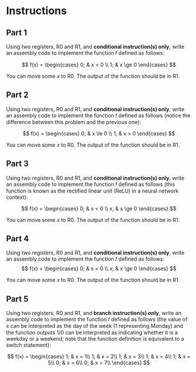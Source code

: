 # Instructions
## Part 1
Using two registers, R0 and R1, and **conditional instruction(s) only**, write an assembly code to implement the function 𝑓 defined as follows:  

$$
f(x) = 
\begin{cases}
0; & x < 0 \\
1; & x \ge 0
\end{cases}
$$

You can move some 𝑥 to R0. The output of the function should be in R1.

## Part 2
Using two registers, R0 and R1, and **conditional instruction(s) only**, write an assembly code to implement the function 𝑓 defined as follows (notice the difference between this problem and the previous one):
  
$$
f(x) = 
\begin{cases}
0; & x \le 0 \\
1; & x > 0
\end{cases}
$$
  
You can move some 𝑥 to R0. The output of the function should be in R1.
## Part 3
Using two registers, R0 and R1, and **conditional instruction(s) only**, write an assembly code to implement the function 𝑓 defined as follows (this function is known as the rectified linear unit (ReLU) in a neural network context):
  
$$
f(x) = 
\begin{cases}
0; & x < 0 \\
x; & x \ge 0
\end{cases}
$$

You can move some 𝑥 to R0. The output of the function should be in R1.
## Part 4
Using two registers, R0 and R1, and **conditional instruction(s) only**, write an assembly code to implement the function 𝑓 defined as follows:
$$
f(x) = 
\begin{cases}
0; & x < 0 \\
x; & x \ge 0
\end{cases}
$$
    
You can move some 𝑥 to R0. The output of the function should be in R1.
## Part 5
Using two registers, R0 and R1, and **branch instruction(s) only**, write an assembly code to implement the function 𝑓 defined as follows (the value of 𝑥 can be interpreted as the day of the week (1 representing Monday) and the function outputs 1/0 can be interpreted as indicating whether it is a weekday or a weekend; note that the function definition is equivalent to a switch statement):

$$
f(x) =
\begin{cases}
1; & x = 1\\
1; & x = 2\\
1; & x = 3\\
1; & x = 4\\
1; & x = 5\\
0; & x = 6\\
0; & x = 7\\
\end{cases}
$$
